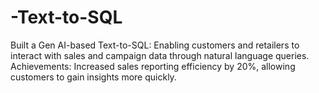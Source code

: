 # -Text-to-SQL
Built a Gen AI-based Text-to-SQL:
Enabling customers and retailers to interact with sales and campaign
data through natural language queries.
Achievements: Increased sales reporting efficiency by 20%, allowing customers to gain insights more quickly.
